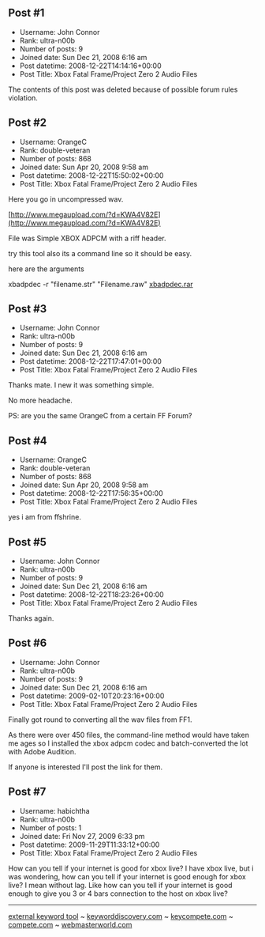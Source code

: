## Post #1
- Username: John Connor
- Rank: ultra-n00b
- Number of posts: 9
- Joined date: Sun Dec 21, 2008 6:16 am
- Post datetime: 2008-12-22T14:14:16+00:00
- Post Title: Xbox Fatal Frame/Project Zero 2 Audio Files

The contents of this post was deleted because of possible forum rules violation.
## Post #2
- Username: OrangeC
- Rank: double-veteran
- Number of posts: 868
- Joined date: Sun Apr 20, 2008 9:58 am
- Post datetime: 2008-12-22T15:50:02+00:00
- Post Title: Xbox Fatal Frame/Project Zero 2 Audio Files

Here you go in uncompressed wav.

[http://www.megaupload.com/?d=KWA4V82E](http://www.megaupload.com/?d=KWA4V82E)



File was Simple XBOX ADPCM with a riff header.

try this tool also its a command line so it should be easy.

here are the arguments

xbadpdec -r "filename.str" "Filename.raw"
[xbadpdec.rar](https://xentaxbackup.github.io/file/1792_xbadpdec.rar)
## Post #3
- Username: John Connor
- Rank: ultra-n00b
- Number of posts: 9
- Joined date: Sun Dec 21, 2008 6:16 am
- Post datetime: 2008-12-22T17:47:01+00:00
- Post Title: Xbox Fatal Frame/Project Zero 2 Audio Files

Thanks mate. I new it was something simple.   

No more headache.  

PS: are you the same OrangeC from a certain FF Forum?
## Post #4
- Username: OrangeC
- Rank: double-veteran
- Number of posts: 868
- Joined date: Sun Apr 20, 2008 9:58 am
- Post datetime: 2008-12-22T17:56:35+00:00
- Post Title: Xbox Fatal Frame/Project Zero 2 Audio Files

yes i am from ffshrine.
## Post #5
- Username: John Connor
- Rank: ultra-n00b
- Number of posts: 9
- Joined date: Sun Dec 21, 2008 6:16 am
- Post datetime: 2008-12-22T18:23:26+00:00
- Post Title: Xbox Fatal Frame/Project Zero 2 Audio Files

Thanks again.
## Post #6
- Username: John Connor
- Rank: ultra-n00b
- Number of posts: 9
- Joined date: Sun Dec 21, 2008 6:16 am
- Post datetime: 2009-02-10T20:23:16+00:00
- Post Title: Xbox Fatal Frame/Project Zero 2 Audio Files

Finally got round to converting all the wav files from FF1. 

As there were over 450 files, the command-line method would have taken me ages so I installed the xbox adpcm codec and batch-converted the lot with Adobe Audition.

If anyone is interested I'll post the link for them.
## Post #7
- Username: habichtha
- Rank: ultra-n00b
- Number of posts: 1
- Joined date: Fri Nov 27, 2009 6:33 pm
- Post datetime: 2009-11-29T11:33:12+00:00
- Post Title: Xbox Fatal Frame/Project Zero 2 Audio Files

How can you tell if your internet is good for xbox live? I have xbox live, but i was wondering, how can you tell if your internet is good enough for xbox live? I mean without lag. Like how can you tell if your internet is good enough to give you 3 or 4 bars connection to the host on xbox live?
_____________________
[external keyword tool](http://www.keywordspy.com/overview/keyword.aspx?q=external%20keyword%20tool) ~ [keyworddiscovery.com](http://www.keywordspy.com/overview/domain.aspx?q=keyworddiscovery.com) ~ [keycompete.com](http://www.keywordspy.com/overview/domain.aspx?q=keycompete.com) ~ [compete.com](http://www.keywordspy.com/overview/domain.aspx?q=compete.com) ~ [webmasterworld.com](http://www.keywordspy.com/overview/domain.aspx?q=webmasterworld.com)
